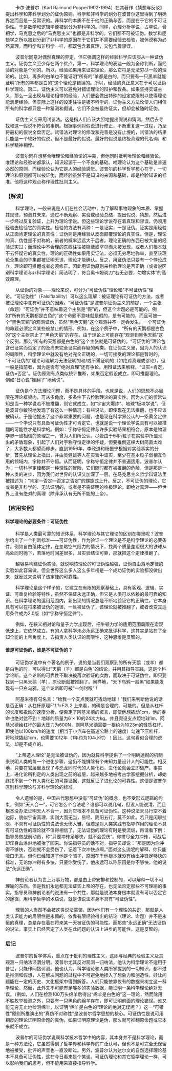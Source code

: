 <!--
author: Vincent Tian
head: http://blog.sina.com.cn/s/blog_4a8a93580101cxkh.html
date: 2016-12-08
title: 解读卡尔·波普尔的“证伪原则”
tags: 科学思想,科技哲学
category: 科学思想
status: publish
summary: 波普尔的哲学体系，重点在于批判的理性主义，这即与经典的经验主义及其观测－归纳法泾渭分明
-->

&nbsp;&nbsp;&nbsp;&nbsp;&nbsp;&nbsp;&nbsp;&nbsp;卡尔·波普尔（Karl Raimund Popper1902-1994）在其著作《猜想与反驳》提出科学和非科学划分的证伪原则。科学和非科学的划分在波普尔这里得到了明确界定而且是一反常识的。非科学的本质不在于他的正确与否，而是在于它的不可证伪性。于是数学和逻辑学便被划分为非科学的。同样，心理分析学说，占星说，骨相学，马克思之后的"马克思主义"也都是非科学的。它们都不可被证伪。数学和逻辑学之所以被划分到了非科学的原因在于它们并不需要经验去检验，被休谟称为必然真理。而科学和非科学一样，都既包含着真理，又包含着谬误。

&nbsp;&nbsp;&nbsp;&nbsp;&nbsp;&nbsp;&nbsp;&nbsp;波普尔同意对偶然真理的界定，但它强调这样的经验科学应该服从一种证伪主义。证伪主义至少存在两个优点。第一，科学理论的表达一般为全称判断，而经验的对象是个别的。所以，经验如果用来证实理论，那么它将是无法穷尽一般的理论的。比如，再多的白羊也不能证明“所有的”羊都是白的，而只要有一只黑羊就能证明“所有的羊都是白的”这个理论是错误的。所以，经验的真正意义在于可以证伪科学理论。第二，证伪主义可以避免对错误理论的辩护和教条。如果坚持实证主义，那么一旦出现与理论相悖的经验，人们便会做出特殊的设定或限制以使得理论能满足经验。但实际上这样的设定往往是极不科学的。证伪主义方法论使人们相信所有的科学都只是一种猜测和假说，它们不会被最终证实，但却会被随时证伪。

&nbsp;&nbsp;&nbsp;&nbsp;&nbsp;&nbsp;&nbsp;&nbsp;证伪主义应采用试错法。这是指人们应该大胆地提出假说和猜测，然后去寻找和这一假说不符合的事例。根据事例对假说进行修正，不断重复这一过程，乃至将最初的假说全盘否定。试错法对理论的修改和完善是没有止境的，试错法的结果只能是一个较好的假说，但不是最好的假说。最好的假说是终极真理的代名词，和科学精神相悖。

&nbsp;&nbsp;&nbsp;&nbsp;&nbsp;&nbsp;&nbsp;&nbsp;波普尔同样想整合唯理论和经验论的冲突，但他同时批判唯理论和经验论。唯理论和经验论都承认，知识起源于一个不变的基础。唯理论认为这个基础是普遍必然的原则，而经验论认为它是人的经验感觉。波普尔的科学哲学核心在于，一切理论和原则都可以被证伪，而经验虽然不是知识的来源和基础，却是检验知识的标准。他将这种观点称作理性批判主义。

### 【解读】
&nbsp;&nbsp;&nbsp;&nbsp;&nbsp;&nbsp;&nbsp;&nbsp;科学理论，一般来说是人们在社会活动中，为了解释事物现象的本质、掌握其规律，预测其未来，通过不断观察、实验或经验总结，提出假说、猜想，然后进一步经过反复验证，上升为理论学说。但这些理论学说存在着真理和谬误，仍须用经验去检验它的真实性。检验的方法有两种：一是证实，一是证伪。证实是用经验从正面肯定理论的真实性；证伪则是用经验从反面颠覆理论的真实性。但是，理论的真、伪性是不对称的，前者的概率远远大于后者。理论正确的东西已被大量的经验证实过；而理论中不合理的东西往往被隐蔽或罕见而未被发现，或者人们根本就不去怀疑它的真实性。理论的正确性如果用实证法，必须无穷尽地弥举，直至该理论全集合的子集都被证明无误，理论才能确认。反之，用证伪法只要有一个悖论成立，理论即可推翻或者必须修正。因此用证伪原则来检验理论是否正确（或者说区别科学理论与非科学理论）简洁明了，符合奥卡姆剃刀“若无必要，勿增实体”的高效原理。

&nbsp;&nbsp;&nbsp;&nbsp;&nbsp;&nbsp;&nbsp;&nbsp;从证伪的对象——理论来说，可分为“可证伪性”理论和“不可证伪性”理论。“可证伪性”（Falsifiability）可以这么理解：被证理论有可证伪的方法，或者被证理论中含有可证伪的因素。“可证伪性”是波普尔证伪主义的前提，一个主张（命题）“可证伪”并不意味着这个主张是“假”的，但这个命题必是可能的。例如“所有的天鹅都是白色的”这个命题不意味就是假的，是有可能的，而且可被一个“黑色天鹅”的观测证伪，虽然“黑色天鹅”这个观测并不一定会发生。一个可证伪的命题必须定义某些被禁止的情形。例如，在这个例子中，“所有的天鹅都是白色的”这个主张禁止了“黑色天鹅”的存在。由于理论上可能存在“观测到黑色天鹅”这个反例，那么“所有的天鹅都是白色的”这个主张就是可证伪的。“可证伪的”理论包含已证实而否定了的及尚未完全证实而存疑的两类。在证伪主义里，因为人的认识的局限性，科学理论中就没有绝对完全正确的，一切可接受的理论都是暂时的。 “不可证伪的”理论可理解为无法证明的和/或不需证明的（如绝对真理或谬论），但一般是指前者，因为是否有“绝对真理”还有争论。用辩证法来解释，“证实=肯定，证伪=否定”。证伪原则有点类似统计推断，如果否定假设成立，即可推翻理论。例如“日心说”推翻了“地动说”。

&nbsp;&nbsp;&nbsp;&nbsp;&nbsp;&nbsp;&nbsp;&nbsp;证伪是个方法理论问题，而不是具体的手段。也就是说，人们的思想不必局限在理论框架内，可从多角度、多条件下去检验理论的真实性。因为人们的惯常认知是当一种学说若不被推翻，则它就成立，如“宇宙大爆炸”、地球“板块学说”。但是波普尔敏锐地发现了有这么一种情况：有些说法，即使现在无法推翻，也不应该被确认。于是他提出了这个非常重要的问题，也是现在科学界公认的一条黄金定律——一个学说只有具备可证伪性才可肯定它。也就是说一个理论学说具有可以被推翻的可能性才是科学的。例如：宇称守恒定律与许多实验结果相符合，原本是物理学界一致相信的原理之一，曾为人们所公认。尽管由于θ与τ粒子在实验中所显现出的矛盾现象，引起了人们对宇称守恒定律的怀疑，但要推倒这棵大树简直太难了，大多数人都望而却步。直到1956年，李政道和杨振宁根据对实验事实的分析，首先从理论上指出，并由吴健雄等人在实验中证实，至少在基本粒子弱相互作用的领域内，宇称并不守恒。从而证明，宇称守恒定律并不普遍适用。波普尔认为：一切科学定律都是一种理性的冒险，它们随时都有被推翻的危险，但是那是一种人类的进步，因为我们对世界的认识又加深了一层。在马克思主义哲学辩证法里被描述为：“肯定—否定—否定之否定”的螺旋式上升。反之，不可证伪的理论，它或者是非科学的、无法证明的，或者是不需证明的终极理论，即绝对真理——但世界上没有绝对的真理（除非承认有无所不能的上帝）。
### 【应用实例】
#### 科学理论的必要条件：可证伪性
&nbsp;&nbsp;&nbsp;&nbsp;&nbsp;&nbsp;&nbsp;&nbsp;科学是人类最可靠的知识体系，科学理论与其它理论的区别在哪里呢？波普尔给出了一个判断标准——可证伪性，作为验证一个理论是不是科学理论的必要条件。例如自由落体定律，在忽略空气阻力的情况下，找两个质量差距很大的铁球从高处同时抛下，若落地时间差很多，且实验结论可靠，那就把这个定律推翻了。

&nbsp;&nbsp;&nbsp;&nbsp;&nbsp;&nbsp;&nbsp;&nbsp;越容易构建证伪实验，就说明该理论的可证伪性越强，证伪自由落地定律的实验如此容易做，但全世界这么多人这么多年楞是一个成功证伪的实验都没做出来，就反过来说明了该定律的可靠性。

&nbsp;&nbsp;&nbsp;&nbsp;&nbsp;&nbsp;&nbsp;&nbsp;科学理论是这个样子的，它建立在有限的观察基础上，具有客观、逻辑、实证、可重复检验等特性，虽然不保证永远正确，但它是人类可以依赖的最可靠的知识。在科学理论的适用范围内，新出现的情况总是不断地验证它的正确性，它本身具有可以在将来被证伪的途径，一旦被证伪了，该理论就被推翻了，或者改变其适用条件成为2.0版（如“宇称守恒定律”）。

&nbsp;&nbsp;&nbsp;&nbsp;&nbsp;&nbsp;&nbsp;&nbsp;例如，在狭义相对论和量子力学出现后，把牛顿力学的适用范围局限在宏观低速上，它依然成立。有的人拿科学未必永远正确来批评科学，这其实是站在了全知全能的上帝角度上，去指责人类认识的局限性，这种思维是反智的。
#### 谁是可证伪的，谁是不可证伪的？
&nbsp;&nbsp;&nbsp;&nbsp;&nbsp;&nbsp;&nbsp;&nbsp;可证伪学说中有个著名的例子，说的是当我们观察到的所有天鹅（或羊）都是白色的时，可以得出“天鹅（羊）都是白色”的结论，并用其指导实践，这是个科学论断。这个论断的可靠性不取决被再次验证的次数，而取决于可证伪性，即只要找到一只黑天鹅（羊），原论断就被推翻了。同样地，“天下乌鸦一般黑”如果能发现有一只白乌鸦，这个论断即可被“一剑封喉”！

&nbsp;&nbsp;&nbsp;&nbsp;&nbsp;&nbsp;&nbsp;&nbsp;阿基米德有句名言：“给我一个支点我就可撬动地球！”我们来判断他说的话是否正确：从杠杆原理F1*L1=F2*L2 上来看，的确是合理的、可能的。但是从杠杆的长度和撬动的速度分析，便否定了阿基米德的诳言，即使他想撬动1cm，他的寿命也绝对达不到！地球的质量为6 × 10的24次方kg。并且假设支点距地球1m，阿基米德给杠杆的最大压力为600N，则阿基米德需要一根约为1023m的轻质杠杆。即使他以100km/h的速度（相当于小汽车在高速公路上的速度）匀速下压杠杆，将地球撬起1cm，也需要1012年（1年约为104小时）！因此，这句看似合理的说法，却是不成立的。

&nbsp;&nbsp;&nbsp;&nbsp;&nbsp;&nbsp;&nbsp;&nbsp;“上帝造人理论”是无法被证伪的，因为就算科学提供了一个明确透彻的机制来说明人类的每一个进化步骤，这仍不能排除有个未知力量设计人的可能性。相反地，只要在岩层里发现了与恐龙同时代的人类化石，进化论就会立即破产。事实上，进化论所判定的人类出现之前的岩层，越来越多地被考古学家挖掘分析，却始终找不到一个有人类化石的可靠证据，这就反证了进化论的可靠性。这便是波普尔区别科学理论与非科学理论的标准。

&nbsp;&nbsp;&nbsp;&nbsp;&nbsp;&nbsp;&nbsp;&nbsp;令人遗憾的是，中国古代思想中没有“可证伪”的概念，也不受形式逻辑的约束，例如“天人合一”，可它怎么个合法呢？谁都可以说几句，但没人能说清，而且根本没办法证明天人不合一，因为它根本不具备可证伪性。这种说法天马行空不着边际，貌似宇宙真理，实则大而无当，易经、阴阳五行，莫不如此。若只是闲聊扯淡，不具有可证伪性的说法也无伤大雅，但若是对人类实践有指导作用的理论不具有可证伪性的理论就不值得相信了，无法证伪的理论有时是耍流氓，再请看下例：指导员做战前动员，称“只要冲锋足够快，就不会受伤”。你拼尽全力冲锋，可战后却浑身血淋淋地被抬了回来。你说指导员的话不对，指导员却说：“那是因为你冲得不够快，否则就不会受伤了，记着下次冲快点啊。”面对这么流氓的解释，你只能哑口无言。但你已经知道了他是个骗子，原因在于他根本就没有给出冲锋足够快的标准，无论你冲得有多快，只要你受伤了，他永远可以称原因是你不够快，他的说法“永远正确”。

&nbsp;&nbsp;&nbsp;&nbsp;&nbsp;&nbsp;&nbsp;&nbsp;神创论者认为世上万事万物，都是由上帝安排和控制的，可以解释一切不可理喻的东西。但是我们永远都无法证实上帝的存在，也无法否定那些不可理喻的事实。指导员和神创论者的说法有一个共性，那就是说法本身根本就没有可以否定它的途径，用科学哲学的术语说，就是该说法本身不具有“可证伪性”。

&nbsp;&nbsp;&nbsp;&nbsp;&nbsp;&nbsp;&nbsp;&nbsp;理智的人当然不会被这类说法蒙骗，因为他们有一个理性的共识，那就是人类认识能力的局限性是永恒的，依靠有限经验得出的结论（理论、命题）并不是永恒的真理，总是存在着在将来某一天被证伪的可能性。而那些“永远正确”无法证伪的说法，事实上已经否定了人类在此问题的认识上进步的可能性，这是反智的。

### 后记
&nbsp;&nbsp;&nbsp;&nbsp;&nbsp;&nbsp;&nbsp;&nbsp;波普尔的哲学体系，重点在于批判的理性主义，这即与经典的经验主义及其观测－归纳法泾渭分明。波普尔尤其反对观测－归纳法，他认为科学理论不适用于普世，只能作间接评测。他也认为，科学理论和人类所掌握到的一切知识，都不过是推测和假想，人在解决问题的过程中不可避免地掺入了想象力和创造性，好让问题能在一定的历史、文化框架中得到解答。人们只能依靠仅有的数据来树立这一科学理论，然而，此外又不可能有足够多的实验数据，能证明一条科学理论绝对无误。（例如，人们在检测100万头绵羊后得出“绵羊是白色的”这一理论，然而除用不胜枚举检测之外，只要有一只黑色的绵羊存在，即可证明前面的理论错误。谁又能无穷无止地检测绵羊，以证明“绵羊是白色的”理论的绝对无误呢？）这一“可错性”原则所推演出的“真伪不对称性”是波普尔哲学思想的核心。可证伪性是说可用相反的理论证明原命题的真伪，如果证明原理论是伪，那么就可推翻原命题或它本来就不成立。

&nbsp;&nbsp;&nbsp;&nbsp;&nbsp;&nbsp;&nbsp;&nbsp;波普尔的可证伪学说属科学技术哲学中的内容，其本身并不是科学理论，而是一种方法论，它虽然得到了哲学界和科学界的广泛认可，但也不是可完全无保留地被接受，批评的声音也一直没断过。另外，波普尔认为达尔文的自然选择理论基本不具备可证伪性，这在今日看来是个笑谈。可证伪理论和其它哲学理论一样，可以影响我们的思考，但不能用来直接指导科学。